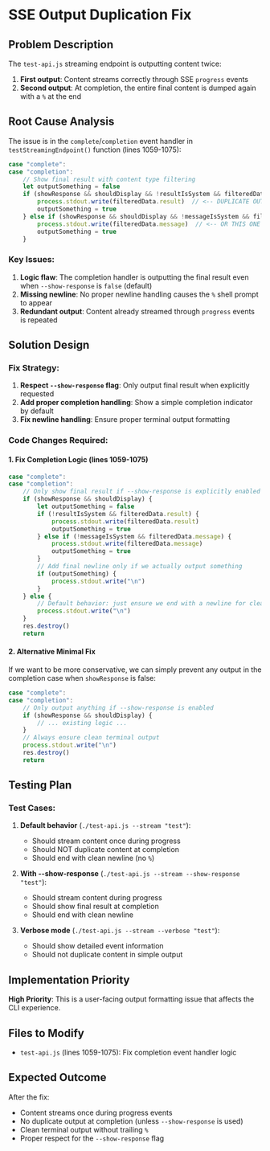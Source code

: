 # SSE Output Duplication Fix

## Problem Description

The `test-api.js` streaming endpoint is outputting content twice:

1. **First output**: Content streams correctly through SSE `progress` events
2. **Second output**: At completion, the entire final content is dumped again with a `%` at the end

## Root Cause Analysis

The issue is in the `complete`/`completion` event handler in `testStreamingEndpoint()` function (lines 1059-1075):

```javascript
case "complete":
case "completion":
    // Show final result with content type filtering
    let outputSomething = false
    if (showResponse && shouldDisplay && !resultIsSystem && filteredData.result) {
        process.stdout.write(filteredData.result)  // <-- DUPLICATE OUTPUT
        outputSomething = true
    } else if (showResponse && shouldDisplay && !messageIsSystem && filteredData.message) {
        process.stdout.write(filteredData.message)  // <-- OR THIS ONE
        outputSomething = true
    }
```

### Key Issues:

1. **Logic flaw**: The completion handler is outputting the final result even when `--show-response` is `false` (default)
2. **Missing newline**: No proper newline handling causes the `%` shell prompt to appear
3. **Redundant output**: Content already streamed through `progress` events is repeated

## Solution Design

### Fix Strategy:

1. **Respect `--show-response` flag**: Only output final result when explicitly requested
2. **Add proper completion handling**: Show a simple completion indicator by default
3. **Fix newline handling**: Ensure proper terminal output formatting

### Code Changes Required:

#### 1. Fix Completion Logic (lines 1059-1075)

```javascript
case "complete":
case "completion":
    // Only show final result if --show-response is explicitly enabled
    if (showResponse && shouldDisplay) {
        let outputSomething = false
        if (!resultIsSystem && filteredData.result) {
            process.stdout.write(filteredData.result)
            outputSomething = true
        } else if (!messageIsSystem && filteredData.message) {
            process.stdout.write(filteredData.message)
            outputSomething = true
        }
        // Add final newline only if we actually output something
        if (outputSomething) {
            process.stdout.write("\n")
        }
    } else {
        // Default behavior: just ensure we end with a newline for clean terminal output
        process.stdout.write("\n")
    }
    res.destroy()
    return
```

#### 2. Alternative Minimal Fix

If we want to be more conservative, we can simply prevent any output in the completion case when `showResponse` is false:

```javascript
case "complete":
case "completion":
    // Only output anything if --show-response is enabled
    if (showResponse && shouldDisplay) {
        // ... existing logic ...
    }
    // Always ensure clean terminal output
    process.stdout.write("\n")
    res.destroy()
    return
```

## Testing Plan

### Test Cases:

1. **Default behavior** (`./test-api.js --stream "test"`):

    - Should stream content once during progress
    - Should NOT duplicate content at completion
    - Should end with clean newline (no `%`)

2. **With --show-response** (`./test-api.js --stream --show-response "test"`):

    - Should stream content during progress
    - Should show final result at completion
    - Should end with clean newline

3. **Verbose mode** (`./test-api.js --stream --verbose "test"`):
    - Should show detailed event information
    - Should not duplicate content in simple output

## Implementation Priority

**High Priority**: This is a user-facing output formatting issue that affects the CLI experience.

## Files to Modify

- `test-api.js` (lines 1059-1075): Fix completion event handler logic

## Expected Outcome

After the fix:

- Content streams once during progress events
- No duplicate output at completion (unless `--show-response` is used)
- Clean terminal output without trailing `%`
- Proper respect for the `--show-response` flag
